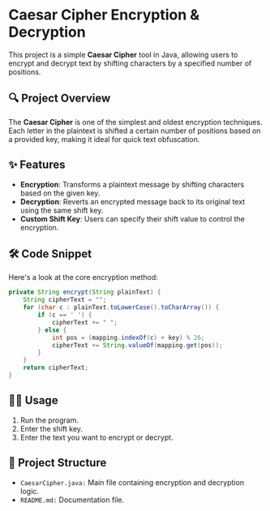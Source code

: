 # Caesar Cipher Encryption & Decryption

This project is a simple **Caesar Cipher** tool in Java, allowing users to encrypt and decrypt text by shifting characters by a specified number of positions.

## 🔍 Project Overview
The **Caesar Cipher** is one of the simplest and oldest encryption techniques. Each letter in the plaintext is shifted a certain number of positions based on a provided key, making it ideal for quick text obfuscation.

## ✨ Features
- **Encryption**: Transforms a plaintext message by shifting characters based on the given key.
- **Decryption**: Reverts an encrypted message back to its original text using the same shift key.
- **Custom Shift Key**: Users can specify their shift value to control the encryption.

## 🛠️ Code Snippet

Here's a look at the core encryption method:

```java
private String encrypt(String plainText) {
    String cipherText = "";
    for (char c : plainText.toLowerCase().toCharArray()) {
        if (c == ' ') {
            cipherText += " ";
        } else {
            int pos = (mapping.indexOf(c) + key) % 26;
            cipherText += String.valueOf(mapping.get(pos));
        }
    }
    return cipherText;
}
```

## 👨‍💻 Usage
1. Run the program.
2. Enter the shift key.
3. Enter the text you want to encrypt or decrypt.

## 📂 Project Structure
- `CaesarCipher.java:` Main file containing encryption and decryption logic.
- `README.md:` Documentation file.
